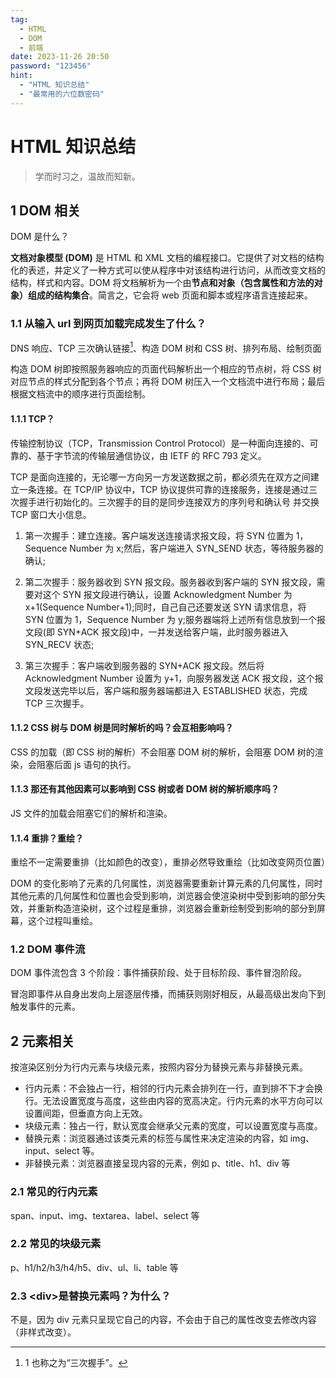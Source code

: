 ```yaml
---
tag:
  - HTML
  - DOM
  - 前端
date: 2023-11-26 20:50
password: "123456"
hint:
  - "HTML 知识总结"
  - "最常用的六位数密码"
---
```


# HTML 知识总结

> 学而时习之，温故而知新。

## 1 DOM 相关

DOM 是什么？

**文档对象模型 (DOM)** 是 HTML 和 XML 文档的编程接口。它提供了对文档的结构化的表述，并定义了一种方式可以使从程序中对该结构进行访问，从而改变文档的结构，样式和内容。DOM 将文档解析为一个由**节点和对象（包含属性和方法的对象）组成的结构集合**。简言之，它会将 web 页面和脚本或程序语言连接起来。

### 1.1 从输入 url 到网页加载完成发生了什么？

DNS 响应、TCP 三次确认链接[^1]、构造 DOM 树和 CSS 树、排列布局、绘制页面

构造 DOM 树即按照服务器响应的页面代码解析出一个相应的节点树，将 CSS 树对应节点的样式分配到各个节点；再将 DOM 树压入一个文档流中进行布局；最后根据文档流中的顺序进行页面绘制。

[^1]: 1 也称之为“三次握手”。

#### 1.1.1 TCP？

传输控制协议（TCP，Transmission Control Protocol）是一种面向连接的、可靠的、基于字节流的传输层通信协议，由 IETF 的 RFC 793 定义。

TCP 是面向连接的，无论哪一方向另一方发送数据之前，都必须先在双方之间建立一条连接。在 TCP/IP 协议中，TCP 协议提供可靠的连接服务，连接是通过三次握手进行初始化的。三次握手的目的是同步连接双方的序列号和确认号 并交换 TCP 窗口大小信息。

1.  第一次握手：建立连接。客户端发送连接请求报文段，将 SYN 位置为 1，Sequence Number 为 x;然后，客户端进入 SYN_SEND 状态，等待服务器的确认;

2.  第二次握手：服务器收到 SYN 报文段。服务器收到客户端的 SYN 报文段，需要对这个 SYN 报文段进行确认，设置 Acknowledgment Number 为 x+1(Sequence Number+1);同时，自己自己还要发送 SYN 请求信息，将 SYN 位置为 1，Sequence Number 为 y;服务器端将上述所有信息放到一个报文段(即 SYN+ACK 报文段)中，一并发送给客户端，此时服务器进入 SYN_RECV 状态;

3.  第三次握手：客户端收到服务器的 SYN+ACK 报文段。然后将 Acknowledgment Number 设置为 y+1，向服务器发送 ACK 报文段，这个报文段发送完毕以后，客户端和服务器端都进入 ESTABLISHED 状态，完成 TCP 三次握手。

#### 1.1.2 CSS 树与 DOM 树是同时解析的吗？会互相影响吗？

CSS 的加载（即 CSS 树的解析）不会阻塞 DOM 树的解析，会阻塞 DOM 树的渲染，会阻塞后面 js 语句的执行。

#### 1.1.3 那还有其他因素可以影响到 CSS 树或者 DOM 树的解析顺序吗？

JS 文件的加载会阻塞它们的解析和渲染。

#### 1.1.4 重排？重绘？

重绘不一定需要重排（比如颜色的改变），重排必然导致重绘（比如改变网页位置）

DOM 的变化影响了元素的几何属性，浏览器需要重新计算元素的几何属性，同时其他元素的几何属性和位置也会受到影响，浏览器会使渲染树中受到影响的部分失效，并重新构造渲染树，这个过程是重排，浏览器会重新绘制受到影响的部分到屏幕，这个过程叫重绘。

### 1.2 DOM 事件流

DOM 事件流包含 3 个阶段：事件捕获阶段、处于目标阶段、事件冒泡阶段。

冒泡即事件从自身出发向上层逐层传播，而捕获则刚好相反，从最高级出发向下到触发事件的元素。

## 2 元素相关

按渲染区别分为行内元素与块级元素，按照内容分为替换元素与非替换元素。

- 行内元素：不会独占一行，相邻的行内元素会排列在一行，直到排不下才会换行。无法设置宽度与高度，这些由内容的宽高决定。行内元素的水平方向可以设置间距，但垂直方向上无效。
- 块级元素：独占一行，默认宽度会继承父元素的宽度，可以设置宽度与高度。
- 替换元素：浏览器通过该类元素的标签与属性来决定渲染的内容，如 img、input、select 等。
- 非替换元素：浏览器直接呈现内容的元素，例如 p、title、h1、div 等

### 2.1 常见的行内元素

span、input、img、textarea、label、select 等

### 2.2 常见的块级元素

p、h1/h2/h3/h4/h5、div、ul、li、table 等

### 2.3 \<div\>是替换元素吗？为什么？

不是，因为 div 元素只呈现它自己的内容，不会由于自己的属性改变去修改内容（非样式改变）。
